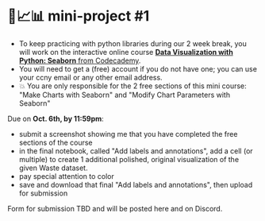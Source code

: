 # 🤖📈📊 mini-project #1

- To keep practicing with python libraries during our 2 week break, you will work on the interactive online course [**Data Visualization with Python: Seaborn** from Codecademy](https://www.codecademy.com/learn/data-visualization-with-python-seaborn).
- You will need to get a (free) account if you do not have one; you can use your ccny email or any other email address.
- 💥 You are only responsible for the 2 free sections of this mini course: "Make Charts with Seaborn" and "Modify Chart Parameters with Seaborn"

Due on **Oct. 6th, by 11:59pm**:
- submit a screenshot showing me that you have completed the free sections of the course
- in the final notebook, called "Add labels and annotations", add a cell (or multiple) to create 1 additional polished, original visualization of the given Waste dataset.
- pay special attention to color
- save and download that final "Add labels and annotations", then upload for submission

Form for submission TBD and will be posted here and on Discord.

